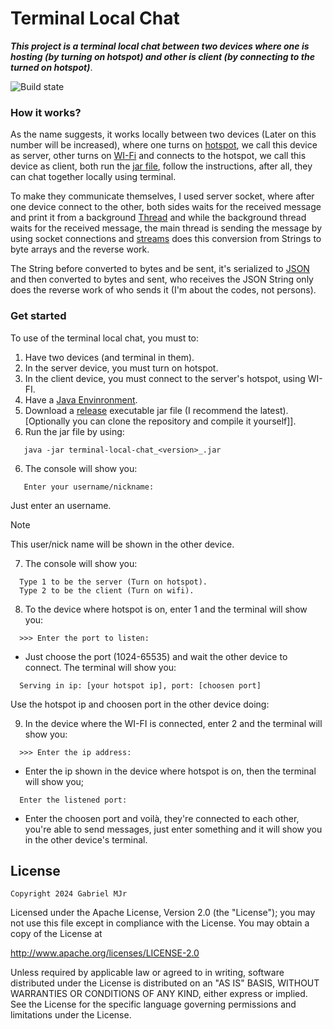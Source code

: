 # Terminal Local Chat
***This project is a terminal local chat between two devices where one is hosting (by turning on hotspot) and other is client (by connecting to the turned on hotspot)***.

![Build state](https://github.com/gabrielmjr/terminal-local-chat/actions/workflows/maven.yml/badge.svg)

### How it works?
As the name suggests, it works locally between two devices (Later on this number will be increased), where one turns on [hotspot](https://en.wikipedia.org/wiki/Wi-Fi_hotspot#:~:text=A%20hotspot%20is%20a%20physical,to%20an%20Internet%20service%20provider.), we call this device as server, other turns on [WI-Fi](https://en.wikipedia.org/wiki/Wi-Fi) and connects to the hotspot, we call this device as client, both run the [jar file](https://docs.oracle.com/javase/8/docs/technotes/guides/jar/jarGuide.html), follow the instructions, after all, they can chat together locally using terminal.

To make they communicate themselves, I used server socket, where after one device connect to the other, both sides waits for the received message and print it from a background [Thread](https://www.w3schools.com/java/java_threads.asp) and while the background thread waits for the received message, the main thread is sending the message by using socket connections and [streams](https://www.javatpoint.com/java-8-stream) does this conversion from Strings to byte arrays and the reverse work.

The String before converted to bytes and be sent, it's serialized to [JSON](https://www.json.org/json-en.html) and then converted to bytes and sent, who receives the JSON String only does the reverse work of who sends it (I'm about the codes, not persons).


### Get started
To use of the terminal local chat, you must to:
1. Have two devices (and terminal in them).
2. In the server device, you must turn on hotspot.
3. In the client device, you must connect to the server's hotspot, using WI-FI.
3. Have a [Java Envinronment](https://www.java.com/en/download/manual.jsp).
4. Download a [release](https://github.com/gabrielmjr/terminal-local-chat/releases) executable jar file (I recommend the latest). [Optionally you can clone the repository and compile it yourself]].
5. Run the jar file by using:
  ```
     java -jar terminal-local-chat_<version>_.jar
  ```
6. The console will show you:
  ```
     Enter your username/nickname: 
  ```
Just enter an username.

> [!NOTE]
> This user/nick name will be shown in the other device.

7. The console will show you:
```
  Type 1 to be the server (Turn on hotspot).
  Type 2 to be the client (Turn on wifi).
```   

8. To the device where hotspot is on, enter 1 and the terminal will show you:
  ```
    >>> Enter the port to listen: 
  ```
  - Just choose the port (1024-65535) and wait the other device to connect.
  The terminal will show you:
  ```
    Serving in ip: [your hotspot ip], port: [choosen port]
  ```
  Use the hotspot ip and choosen port in the other device doing:

9. In the device where the WI-FI is connected, enter 2 and the terminal will show you:
  ```
    >>> Enter the ip address: 
  ```
  - Enter the ip shown in the device where hotspot is on, then the terminal will show you;
  ```
    Enter the listened port: 
  ```
  - Enter the choosen port and voilà, they're connected to each other, you're able to send messages, just enter something and it will show you in the other device's terminal.

## License
```Copyright 2024 Gabriel MJr```

Licensed under the Apache License, Version 2.0 (the "License");
you may not use this file except in compliance with the License.
You may obtain a copy of the License at

  http://www.apache.org/licenses/LICENSE-2.0

Unless required by applicable law or agreed to in writing, software
distributed under the License is distributed on an "AS IS" BASIS,
WITHOUT WARRANTIES OR CONDITIONS OF ANY KIND, either express or implied.
See the License for the specific language governing permissions and
limitations under the License.

